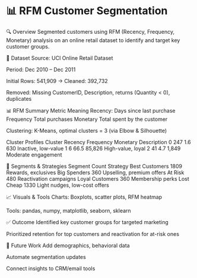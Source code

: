 # 📊 RFM Customer Segmentation 



🔍 Overview
Segmented customers using RFM (Recency, Frequency, Monetary) analysis on an online retail dataset to identify and target key customer groups.

📁 Dataset
Source: UCI Online Retail Dataset

Period: Dec 2010 – Dec 2011

Initial Rows: 541,909 → Cleaned: 392,732

Removed: Missing CustomerID, Description, returns (Quantity < 0), duplicates

📊 RFM Summary
Metric	Meaning
Recency: Days since last purchase
Frequency	Total purchases
Monetary	Total spent by the customer

Clustering: K-Means, optimal clusters = 3 (via Elbow & Silhouette)

Cluster Profiles
Cluster	Recency	Frequency	Monetary	Description
0	247	1.6	630	Inactive, low-value
1	6	66.5	85,826	High-value, loyal
2	41	4.7	1,849	Moderate engagement

🎯 Segments & Strategies
Segment	Count	Strategy
Best Customers	1809	Rewards, exclusives
Big Spenders	360	Upselling, premium offers
At Risk	480	Reactivation campaigns
Loyal Customers	360	Membership perks
Lost Cheap	1330	Light nudges, low-cost offers

📈 Visuals & Tools
Charts: Boxplots, scatter plots, RFM heatmap

Tools: pandas, numpy, matplotlib, seaborn, sklearn

✅ Outcome
Identified key customer groups for targeted marketing

Prioritized retention for top customers and reactivation for at-risk ones

📌 Future Work
Add demographics, behavioral data

Automate segmentation updates

Connect insights to CRM/email tools
